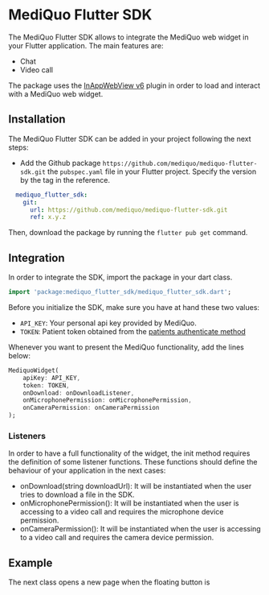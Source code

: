 # MediQuo Flutter SDK

The MediQuo Flutter SDK allows to integrate the MediQuo web widget in your Flutter application. The main features are:
- Chat
- Video call

The package uses the [InAppWebView v6](https://inappwebview.dev/) plugin in order to load and interact with a MediQuo web widget. 

## Installation

The MediQuo Flutter SDK can be added in your project following the next steps:

- Add the Github package `https://github.com/mediquo/mediquo-flutter-sdk.git` the `pubspec.yaml` file in your Flutter project. Specify the version by the tag in the reference.

```yaml
  mediquo_flutter_sdk:
    git:
      url: https://github.com/mediquo/mediquo-flutter-sdk.git
      ref: x.y.z
```

Then, download the package by running the `flutter pub get` command.

## Integration

In order to integrate the SDK, import the package in your dart class.

```dart
import 'package:mediquo_flutter_sdk/mediquo_flutter_sdk.dart';
```

Before you initialize the SDK, make sure you have at hand these two values:
- `API_KEY`: Your personal api key provided by MediQuo.
- `TOKEN`: Patient token obtained from the [patients authenticate method](https://developer.mediquo.com/docs/api/patients/#authenticate)

Whenever you want to present the MediQuo functionality, add the lines below:

```dart
MediquoWidget(
    apiKey: API_KEY,
    token: TOKEN,
    onDownload: onDownloadListener,
    onMicrophonePermission: onMicrophonePermission,
    onCameraPermission: onCameraPermission
);
``` 

### Listeners

In order to have a full functionality of the widget, the init method requires the definition of some listener functions. These functions should define the behaviour of your application in the next cases:
- onDownload(string downloadUrl): It will be instantiated when the user tries to download a file in the SDK. 
- onMicrophonePermission(): It will be instantiated when the user is accessing to a video call and requires the microphone device permission.
- onCameraPermission(): It will be instantiated when the user is accessing to a video call and requires the camera device permission.

## Example

The next class opens a new page when the floating button is 